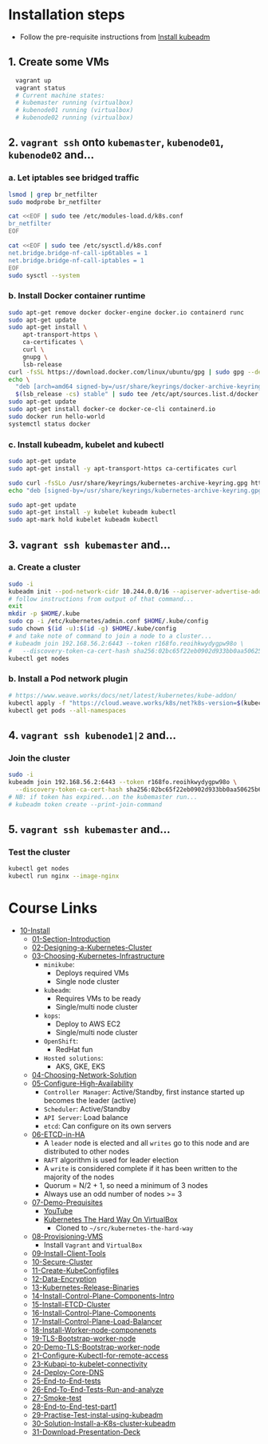 # Installation steps
* Follow the pre-requisite instructions from [Install kubeadm](https://kubernetes.io/docs/setup/production-environment/tools/kubeadm/install-kubeadm/)
## 1. Create some VMs
```powershell
  vagrant up
  vagrant status
  # Current machine states:
  # kubemaster running (virtualbox)
  # kubenode01 running (virtualbox)
  # kubenode02 running (virtualbox)
```
## 2. `vagrant ssh` onto `kubemaster`, `kubenode01`, `kubenode02` and...
### a. Let iptables see bridged traffic
```bash
lsmod | grep br_netfilter
sudo modprobe br_netfilter

cat <<EOF | sudo tee /etc/modules-load.d/k8s.conf
br_netfilter
EOF

cat <<EOF | sudo tee /etc/sysctl.d/k8s.conf
net.bridge.bridge-nf-call-ip6tables = 1
net.bridge.bridge-nf-call-iptables = 1
EOF
sudo sysctl --system
```
### b. Install Docker container runtime
```bash
sudo apt-get remove docker docker-engine docker.io containerd runc
sudo apt-get update
sudo apt-get install \
    apt-transport-https \
    ca-certificates \
    curl \
    gnupg \
    lsb-release
curl -fsSL https://download.docker.com/linux/ubuntu/gpg | sudo gpg --dearmor -o /usr/share/keyrings/docker-archive-keyring.gpg
echo \
  "deb [arch=amd64 signed-by=/usr/share/keyrings/docker-archive-keyring.gpg] https://download.docker.com/linux/ubuntu \
  $(lsb_release -cs) stable" | sudo tee /etc/apt/sources.list.d/docker.list > /dev/null
sudo apt-get update
sudo apt-get install docker-ce docker-ce-cli containerd.io
sudo docker run hello-world
systemctl status docker
```
### c. Install kubeadm, kubelet and kubectl
```bash
sudo apt-get update
sudo apt-get install -y apt-transport-https ca-certificates curl

sudo curl -fsSLo /usr/share/keyrings/kubernetes-archive-keyring.gpg https://packages.cloud.google.com/apt/doc/apt-key.gpg
echo "deb [signed-by=/usr/share/keyrings/kubernetes-archive-keyring.gpg] https://apt.kubernetes.io/ kubernetes-xenial main" | sudo tee /etc/apt/sources.list.d/kubernetes.list

sudo apt-get update
sudo apt-get install -y kubelet kubeadm kubectl
sudo apt-mark hold kubelet kubeadm kubectl
```
## 3. `vagrant ssh kubemaster` and...
### a. Create a cluster
```bash
sudo -i
kubeadm init --pod-network-cidr 10.244.0.0/16 --apiserver-advertise-address=192.168.56.2
# follow instructions from output of that command...
exit
mkdir -p $HOME/.kube
sudo cp -i /etc/kubernetes/admin.conf $HOME/.kube/config
sudo chown $(id -u):$(id -g) $HOME/.kube/config
# and take note of command to join a node to a cluster...
# kubeadm join 192.168.56.2:6443 --token r168fo.reoihkwydygpw98o \
#   --discovery-token-ca-cert-hash sha256:02bc65f22eb0902d933bb0aa50625b6e3fbcaebb4bca93a54a0951f55e3e0523
kubectl get nodes
```
### b. Install a Pod network plugin
```bash
# https://www.weave.works/docs/net/latest/kubernetes/kube-addon/
kubectl apply -f "https://cloud.weave.works/k8s/net?k8s-version=$(kubectl version | base64 | tr -d '\n')"
kubectl get pods --all-namespaces
```
## 4. `vagrant ssh kubenode1|2` and...
### Join the cluster
```bash
sudo -i
kubeadm join 192.168.56.2:6443 --token r168fo.reoihkwydygpw98o \
  --discovery-token-ca-cert-hash sha256:02bc65f22eb0902d933bb0aa50625b6e3fbcaebb4bca93a54a0951f55e3e0523
# NB: if token has expired...on the kubemaster run...
# kubeadm token create --print-join-command
```
## 5. `vagrant ssh kubemaster` and...
### Test the cluster
```bash
kubectl get nodes
kubectl run nginx --image-nginx
```

# Course Links
- [10-Install](docs/10-Install)  
  - [01-Section-Introduction](docs/10-Install/01-Section-Introduction.md)
  - [02-Designing-a-Kubernetes-Cluster](docs/10-Install/02-Designing-a-Kubernetes-Cluster.md)
  - [03-Choosing-Kubernetes-Infrastructure](docs/10-Install/03-Choosing-Kuberneter-Infrastructure.md)
    - `minikube`:
      - Deploys required VMs
      - Single node cluster
    - `kubeadm`:
      - Requires VMs to be ready
      - Single/multi node cluster
    - `kops`:
      - Deploy to AWS EC2
      - Single/multi node cluster
    - `OpenShift`:
      - RedHat fun
    - `Hosted solutions`:
      - AKS, GKE, EKS
  - [04-Choosing-Network-Solution](docs/10-Install/04-Choosing-Network-Solution.md)
  - [05-Configure-High-Availability](docs/10-Install/05-Configure-High-Availability.md)
    - `Controller Manager`: Active/Standby, first instance started up becomes the leader (active)
    - `Scheduler`: Active/Standby
    - `API Server`: Load balance
    - `etcd`: Can configure on its own servers
  - [06-ETCD-in-HA](docs/10-Install/06-ETCD-in-HA.md)
    - A `leader` node is elected and all `writes` go to this node and are distributed to other nodes
    - `RAFT` algorithm is used for leader election
    - A `write` is considered complete if it has been written to the majority of the nodes
    - Quorum = N/2 + 1, so need a minimum of 3 nodes
    - Always use an odd number of nodes >= 3
  - [07-Demo-Prequisites](docs/10-Install/07-Demo-Prequisites.md)
    - [YouTube](https://www.youtube.com/watch?v=uUupRagM7m0&list=PL2We04F3Y_41jYdadX55fdJplDvgNGENo)
    - [Kubernetes The Hard Way On VirtualBox](https://github.com/mmumshad/kubernetes-the-hard-way)
      - Cloned to `~/src/kubernetes-the-hard-way`
  - [08-Provisioning-VMS](docs/10-Install/08-Provisioning-VMS.md)
    - Install `Vagrant` and `VirtualBox`
  - [09-Install-Client-Tools](docs/10-Install/09-Install-Client-Tools.md)
  - [10-Secure-Cluster](docs/10-Install/10-Secure-Cluster.md)
  - [11-Create-KubeConfigfiles](docs/10-Install/11-Create-KubeConfigfiles.md)
  - [12-Data-Encryption](docs/10-Install/12-Data-Encryption.md)
  - [13-Kubernetes-Release-Binaries](docs/10-Install/13-Kubernetes-Release-Binaries.md)
  - [14-Install-Control-Plane-Components-Intro](docs/10-Install/14-Install-Control-Plane-Components-Intro.md)
  - [15-Install-ETCD-Cluster](docs/10-Install/15-Install-ETCD-Cluster.md)
  - [16-Install-Control-Plane-Components](docs/10-Install/16-Install-Control-Plane-Components.md)
  - [17-Install-Control-Plane-Load-Balancer](docs/10-Install/17-Install-Control-Plane-Load-Balancer.md)
  - [18-Install-Worker-node-componenets](docs/10-Install/18-Install-Worker-node-componenets.md)
  - [19-TLS-Bootstrap-worker-node](docs/10-Install/19-TLS-Bootstrap-worker-node.md)
  - [20-Demo-TLS-Bootstrap-worker-node](docs/10-Install/20-Demo-TLS-Bootstrap-worker-node.md)
  - [21-Configure-Kubectl-for-remote-access](docs/10-Install/22-Provision-Networking.md)
  - [23-Kubapi-to-kubelet-connectivity](docs/10-Install/23-Kubapi-to-kubelet-connectivity.md)
  - [24-Deploy-Core-DNS](docs/10-Install/24-Deploy-Core-DNS.md)
  - [25-End-to-End-tests](docs/10-Install/25-End-to-End-tests.md)
  - [26-End-To-End-Tests-Run-and-analyze](docs/10-Install/26-End-To-End-Tests-Run-and-analyze.md)
  - [27-Smoke-test](docs/10-Install/27-Smoke-test.md)
  - [28-End-to-End-test-part1](docs/10-Install/28-End-to-End-test-part1.md)
  - [29-Practise-Test-instal-using-kubeadm](docs/10-Install/29-Practise-Test-instal-using-kubeadm.md)
  - [30-Solution-Install-a-K8s-cluster-kubeadm](docs/10-Install/30-Solution-Install-a-K8s-cluster-kubeadm.md)
  - [31-Download-Presentation-Deck](docs/10-Install/21-Download-Presentation-Deck.md)
